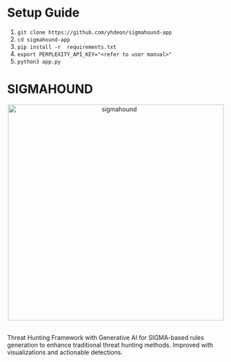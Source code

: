 # Setup Guide
1. `git clone https://github.com/yhdeon/sigmahound-app`
2. `cd sigmahound-app`
3. `pip install -r  requirements.txt`
4. `export PERPLEXITY_API_KEY="<refer to user manual>"`
5. `python3 app.py`
# SIGMAHOUND
<p align="center"><img width="500" height="500" alt="sigmahound" src="https://github.com/user-attachments/assets/a0340a3a-a49e-45ac-b1d9-2f37e8cfe65e" /></p><br>
Threat Hunting Framework with Generative AI for SIGMA-based rules generation to enhance traditional threat hunting methods. Improved with visualizations and actionable detections.
